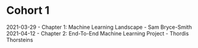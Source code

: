 # Cohort 1

2021-03-29 - Chapter 1: Machine Learning Landscape - Sam Bryce-Smith
2021-04-12 - Chapter 2: End-To-End Machine Learning Project - Thordis Thorsteins
